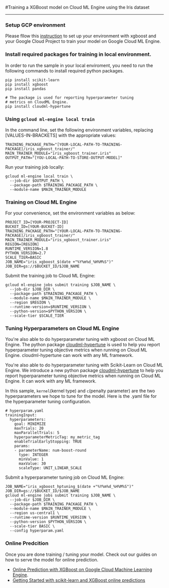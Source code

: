 #Training a XGBoost model on Cloud ML Engine using the Iris dataset

- - -

### Setup GCP environment
Please fllow this [instruction](https://cloud.google.com/ml-engine/docs/scikit/getting-started-training#before_you_begin) to set up your environment with xgboost and your Google Cloud Project to train your model on Google Cloud ML Engine.


### Install required packages for training in local environment.
In order to run the sample in your local enviroment, you need to
run the following commands to install required python packages.
```
pip install scikit-learn
pip install xgboost
pip install pandas

# The package is used for reporting hyperparameter tuning 
# metrics on CloudML Engine.  
pip install cloudml-hypertune
```

### Using `gcloud ml-engine local train`
In the command line, set the following environment variables, replacing [VALUES-IN-BRACKETS] with the appropriate values:
```
TRAINING_PACKAGE_PATH="[YOUR-LOCAL-PATH-TO-TRAINING-PACKAGE]/iris_xgboost_trainer/"
MAIN_TRAINER_MODULE="iris_xgboost_trainer.iris"
OUTPUT_PATH="[YOU-LOCAL-PATH-TO-STORE-OUTPUT-MODEL]"
```
Run your training job locally:
```
gcloud ml-engine local train \
  --job-dir $OUTPUT_PATH \
  --package-path $TRAINING_PACKAGE_PATH \
  --module-name $MAIN_TRAINER_MODULE
```

### Training on Cloud ML Engine
For your convenience, set the environment variables as below:
```
PROJECT_ID=[YOUR-PROJECT-ID]
BUCKET_ID=[YOUR-BUCKET-ID]
TRAINING_PACKAGE_PATH="[YOUR-LOCAL-PATH-TO-TRAINING-PACKAGE]/iris_xgboost_trainer/"
MAIN_TRAINER_MODULE="iris_xgboost_trainer.iris"
REGION=[REGION]
RUNTIME_VERSION=1.8
PYTHON_VERSION=2.7
SCALE_TIER=BASIC
JOB_NAME="iris_xgboost_$(date +"%Y%m%d_%H%M%S")"
JOB_DIR=gs://$BUCKET_ID/$JOB_NAME
```
Submit the training job to Cloud ML Engine:
```
gcloud ml-engine jobs submit training $JOB_NAME \
  --job-dir $JOB_DIR \
  --package-path $TRAINING_PACKAGE_PATH \
  --module-name $MAIN_TRAINER_MODULE \
  --region $REGION \
  --runtime-version=$RUNTIME_VERSION \
  --python-version=$PYTHON_VERSION \
  --scale-tier $SCALE_TIER
```
### Tuning Hyperparameters on Cloud ML Engine
You're also able to do hyperparameter tuning with xgboost on Cloud ML Engine. The python package [cloudml-hypertune](https://pypi.org/project/cloudml-hypertune/) is used to help you report hyperparameter tuning objective metrics when running on Cloud ML Engine. cloudml-hypertune can work with any ML framework.

You're also able to do hyperparameter tuning with Scikit-Learn on Cloud ML Engine. We introduce a new python package [cloudml-hypertune](https://pypi.org/project/cloudml-hypertune/) to help you report hyperparameter tuning objective metrics when running on Cloud ML Engine. It can work with any ML framework.

In this sample, `kernel`(kernel type) and `c`(penalty parameter) are the two hyperparameters we hope to tune for the model. Here is the .yaml file for the hyperparameter tuning configuration.
```
# hyperparam.yaml
trainingInput:
  hyperparameters:
    goal: MINIMIZE
    maxTrials: 20
    maxParallelTrials: 5
    hyperparameterMetricTag: my_metric_tag
    enableTrialEarlyStopping: TRUE 
    params:
    - parameterName: num-boost-round
      type: INTEGER
      minValue: 1
      maxValue: 30
      scaleType: UNIT_LINEAR_SCALE
```
Submit a hyperparameter tuning job on Cloud ML Engine:
```
JOB_NAME="iris_xgboost_hptuning_$(date +"%Y%m%d_%H%M%S")"
JOB_DIR=gs://$BUCKET_ID/$JOB_NAME
gcloud ml-engine jobs submit training $JOB_NAME \
  --job-dir $JOB_DIR \
  --package-path $TRAINING_PACKAGE_PATH \
  --module-name $MAIN_TRAINER_MODULE \
  --region us-central1 \
  --runtime-version $RUNTIME_VERSION \
  --python-version $PYTHON_VERSION \
  --scale-tier BASIC \
  --config hyperparam.yaml
```

### Online Predcition
Once you are done training / tuning your model. Check out our guides on how to serve the model for online prediction.
* [Online Prediction with XGBoost on Google Cloud Machine Learning Engine](https://github.com/GoogleCloudPlatform/cloudml-samples/blob/master/xgboost/notebooks/Online%20Prediction%20with%20XGBoost.ipynb).
* [Getting Started with scikit-learn and XGBoost online predictions](https://cloud.google.com/ml-engine/docs/scikit/quickstart)
